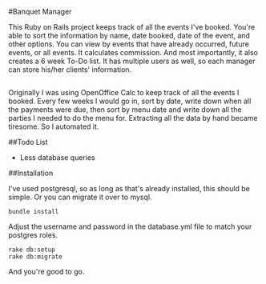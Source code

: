 #Banquet Manager

This Ruby on Rails project keeps track of all the events I've booked. You're able to sort the information by name, date booked, date of the event, and other options. You can view by events that have already occurred, future events, or all events. It calculates commission. And most importantly, it also creates a 6 week To-Do list. It has multiple users as well, so each manager can store his/her clients' information.

##
Originally I was using OpenOffice Calc to keep track of all the events I booked. Every few weeks I would go in, sort by date, write down when all the payments were due, then sort by menu date and write down all the parties I needed to do the menu for. Extracting all the data by hand became tiresome. So I automated it.

##Todo List
* Less database queries

##Installation

I've used postgresql, so as long as that's already installed, this should be simple. Or you can migrate it over to mysql.

```
bundle install
```

Adjust the username and password in the database.yml file to match your postgres roles.

```
rake db:setup
rake db:migrate
```

And you're good to go.
